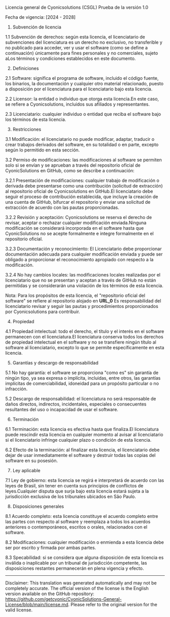 Licencia general de Cyonicsolutions (CSGL)
Prueba de la versión 1.0

Fecha de vigencia: [2024 - 2028]

1. Subvención de licencia

1.1 Subvención de derechos: según esta licencia, el licenciatario de subvenciones del licenciatura es un derecho no exclusivo, no transferible y no publicado para acceder, ver y usar el software (como se define a continuación) únicamente para fines personales y no comerciales, sujeto aLos términos y condiciones establecidos en este documento.

2. Definiciones

2.1 Software: significa el programa de software, incluido el código fuente, los binarios, la documentación y cualquier otro material relacionado, puesto a disposición por el licenciatura para el licenciatario bajo esta licencia.

2.2 Licensor: la entidad o individuo que otorga esta licencia.En este caso, se refiere a Cyonicsolutions, incluidos sus afiliados y representantes.

2.3 Licenciatario: cualquier individuo o entidad que reciba el software bajo los términos de esta licencia.

3. Restricciones

3.1 Modificación: el licenciatario no puede modificar, adaptar, traducir o crear trabajos derivados del software, en su totalidad o en parte, excepto según lo permitido en esta sección.

3.2 Permiso de modificaciones: las modificaciones al software se permiten solo si se envían y se aprueban a través del repositorio oficial de CyonicSolutions en GitHub, como se describe a continuación:

3.2.1 Presentación de modificaciones: cualquier trabajo de modificación o derivada debe presentarse como una contribución (solicitud de extracción) al repositorio oficial de Cyonicsolutions en GitHub.El licenciatario debe seguir el proceso de contribución establecida, que incluye la creación de una cuenta de GitHub, bifurcar el repositorio y enviar una solicitud de extracción de acuerdo con las pautas proporcionadas.

3.2.2 Revisión y aceptación: Cyonicsolutions se reserva el derecho de revisar, aceptar o rechazar cualquier modificación enviada.Ninguna modificación se considerará incorporada en el software hasta que CyonicSolutions no se acepte formalmente e integre formalmente en el repositorio oficial.

3.2.3 Documentación y reconocimiento: El Licenciatario debe proporcionar documentación adecuada para cualquier modificación enviada y puede ser obligado a proporcionar el reconocimiento apropiado con respecto a la modificación.

3.2.4 No hay cambios locales: las modificaciones locales realizadas por el licenciatario que no se presentan y aceptan a través de GitHub no están permitidas y se considerarán una violación de los términos de esta licencia.

Nota: Para los propósitos de esta licencia, el "repositorio oficial del software" se refiere al repositorio alojado en __URL_0__ Es responsabilidad del licenciatario revisar y seguir las pautas y procedimientos proporcionados por Cyonicsolutions para contribuir.

4. Propiedad

4.1 Propiedad intelectual: todo el derecho, el título y el interés en el software permanecen con el licenciatura.El licenciatura conserva todos los derechos de propiedad intelectual en el software y no se transfiere ningún título al software al licenciatario, excepto lo que se permite específicamente en esta licencia.

5. Garantías y descargo de responsabilidad

5.1 No hay garantía: el software se proporciona "como es" sin garantía de ningún tipo, ya sea expresa o implícita, incluidas, entre otros, las garantías implícitas de comerciabilidad, idoneidad para un propósito particular o no infracción.

5.2 Descargo de responsabilidad: el licenciatura no será responsable de daños directos, indirectos, incidentales, especiales o consecuentes resultantes del uso o incapacidad de usar el software.

6. Terminación

6.1 Terminación: esta licencia es efectiva hasta que finaliza.El licenciatura puede rescindir esta licencia en cualquier momento al avisar al licenciatario si el licenciatario infringe cualquier plazo o condición de esta licencia.

6.2 Efecto de la terminación: al finalizar esta licencia, el licenciatario debe dejar de usar inmediatamente el software y destruir todas las copias del software en su posesión.

7. Ley aplicable

7.1 Ley de gobierno: esta licencia se regirá e interpretará de acuerdo con las leyes de Brasil, sin tener en cuenta sus principios de conflictos de leyes.Cualquier disputa que surja bajo esta licencia estará sujeta a la jurisdicción exclusiva de los tribunales ubicados en São Paulo.

8. Disposiciones generales

8.1 Acuerdo completo: esta licencia constituye el acuerdo completo entre las partes con respecto al software y reemplaza a todos los acuerdos anteriores o contemporáneos, escritos o orales, relacionados con el software.

8.2 Modificaciones: cualquier modificación o enmienda a esta licencia debe ser por escrito y firmada por ambas partes.

8.3 Specabilidad: si se considera que alguna disposición de esta licencia es inválida o inaplicable por un tribunal de jurisdicción competente, las disposiciones restantes permanecerán en plena vigencia y efecto.

---
Disclaimer: This translation was generated automatically and may not be completely accurate. The official version of the license is the English version available on the GitHub repository: https://github.com/getcyonic/CyonicSolutions-General-License/blob/main/license.md. Please refer to the original version for the valid license.